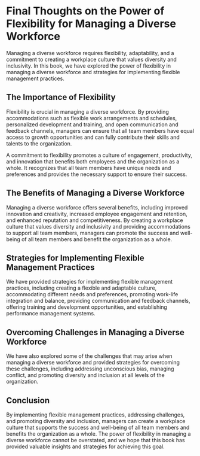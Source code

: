 # Final Thoughts on the Power of Flexibility for Managing a Diverse Workforce

Managing a diverse workforce requires flexibility, adaptability, and a commitment to creating a workplace culture that values diversity and inclusivity. In this book, we have explored the power of flexibility in managing a diverse workforce and strategies for implementing flexible management practices.

The Importance of Flexibility
-----------------------------

Flexibility is crucial in managing a diverse workforce. By providing accommodations such as flexible work arrangements and schedules, personalized development and training, and open communication and feedback channels, managers can ensure that all team members have equal access to growth opportunities and can fully contribute their skills and talents to the organization.

A commitment to flexibility promotes a culture of engagement, productivity, and innovation that benefits both employees and the organization as a whole. It recognizes that all team members have unique needs and preferences and provides the necessary support to ensure their success.

The Benefits of Managing a Diverse Workforce
--------------------------------------------

Managing a diverse workforce offers several benefits, including improved innovation and creativity, increased employee engagement and retention, and enhanced reputation and competitiveness. By creating a workplace culture that values diversity and inclusivity and providing accommodations to support all team members, managers can promote the success and well-being of all team members and benefit the organization as a whole.

Strategies for Implementing Flexible Management Practices
---------------------------------------------------------

We have provided strategies for implementing flexible management practices, including creating a flexible and adaptable culture, accommodating different needs and preferences, promoting work-life integration and balance, providing communication and feedback channels, offering training and development opportunities, and establishing performance management systems.

Overcoming Challenges in Managing a Diverse Workforce
-----------------------------------------------------

We have also explored some of the challenges that may arise when managing a diverse workforce and provided strategies for overcoming these challenges, including addressing unconscious bias, managing conflict, and promoting diversity and inclusion at all levels of the organization.

Conclusion
----------

By implementing flexible management practices, addressing challenges, and promoting diversity and inclusion, managers can create a workplace culture that supports the success and well-being of all team members and benefits the organization as a whole. The power of flexibility in managing a diverse workforce cannot be overstated, and we hope that this book has provided valuable insights and strategies for achieving this goal.
